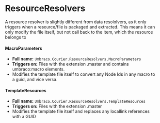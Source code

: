 # ResourceResolvers
A resource resolver is slightly different from data resololvers, as it only triggers when a resource/file is packaged and extracted. This means it can only modify the file itself, but not call back to the item, which the resource belongs to

#### MacroParameters
* **Full name:** `Umbraco.Courier.ResourceResolvers.MacroParameters`
* **Triggers on:**  Files with the extension .master and contains umbraco:macro elements.
* Modifies the template file itself to convert any Node Ids in any macro to a guid, and vice versa.

#### TemplateResources
* **Full name:** `Umbraco.Courier.ResourceResolvers.TemplateResources`
* **Triggers on:**  Files with the extension .master
* Modifies the template file itself and replaces any locallink references with a GUID